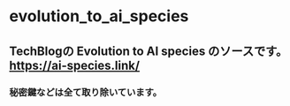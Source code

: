 # evolution_to_ai_species

## TechBlogの Evolution to AI species のソースです。　https://ai-species.link/
### 秘密鍵などは全て取り除いています。
